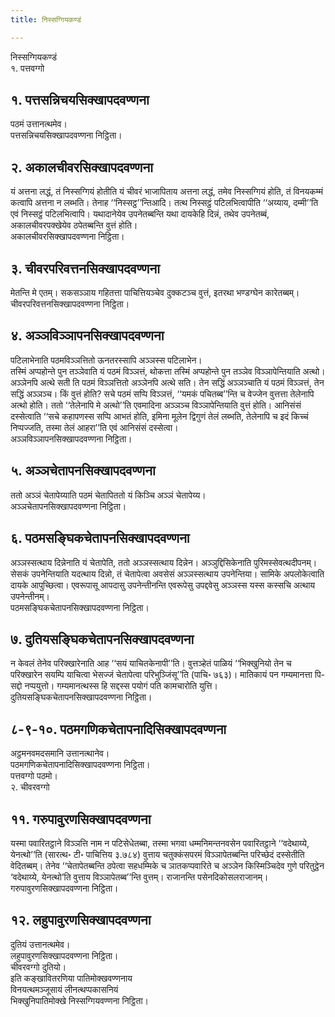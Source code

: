 ```yaml
---
title: निस्सग्गियकण्डं

---
```

निस्सग्गियकण्डं  
१. पत्तवग्गो  


## १. पत्तसन्निचयसिक्खापदवण्णना

पठमं उत्तानत्थमेव।  
पत्तसन्निचयसिक्खापदवण्णना निट्ठिता।  


## २. अकालचीवरसिक्खापदवण्णना

यं अत्तना लद्धं, तं निस्सग्गियं होतीति यं चीवरं भाजापिताय अत्तना लद्धं, तमेव निस्सग्गियं होति, तं विनयकम्मं कत्वापि अत्तना न लब्भति। तेनाह ‘‘निस्सट्ठ’’न्तिआदि। तत्थ निस्सट्ठं पटिलभित्वापीति ‘‘अय्याय, दम्मी’’ति एवं निस्सट्ठं पटिलभित्वापि। यथादानेयेव उपनेतब्बन्ति यथा दायकेहि दिन्नं, तथेव उपनेतब्बं, अकालचीवरपक्खेयेव ठपेतब्बन्ति वुत्तं होति।  
अकालचीवरसिक्खापदवण्णना निट्ठिता।  


## ३. चीवरपरिवत्तनसिक्खापदवण्णना

मेतन्ति मे एतम्। सकसञ्ञाय गहितत्ता पाचित्तियञ्चेव दुक्कटञ्च वुत्तं, इतरथा भण्डग्घेन कारेतब्बम्।  
चीवरपरिवत्तनसिक्खापदवण्णना निट्ठिता।  


## ४. अञ्ञविञ्ञापनसिक्खापदवण्णना

पटिलाभेनाति पठमविञ्ञत्तितो ऊनतरस्सापि अञ्ञस्स पटिलाभेन।  
तस्मिं अप्पहोन्ते पुन तञ्ञेवाति यं पठमं विञ्ञत्तं, थोकत्ता तस्मिं अप्पहोन्ते पुन तञ्ञेव विञ्ञापेन्तियाति अत्थो। अञ्ञेनपि अत्थे सती ति पठमं विञ्ञत्तितो अञ्ञेनपि अत्थे सति। तेन सद्धिं अञ्ञञ्चाति यं पठमं विञ्ञत्तं, तेन सद्धिं अञ्ञञ्च। किं वुत्तं होति? सचे पठमं सप्पि विञ्ञत्तं, ‘‘यमकं पचितब्ब’’न्ति च वेज्जेन वुत्तत्ता तेलेनापि अत्थो होति। ततो ‘‘तेलेनापि मे अत्थो’’ति एवमादिना अञ्ञञ्च विञ्ञापेन्तियाति वुत्तं होति। आनिसंसं दस्सेत्वाति ‘‘सचे कहापणस्स सप्पि आभतं होति, इमिना मूलेन द्विगुणं तेलं लब्भति, तेलेनापि च इदं किच्चं निप्पज्जति, तस्मा तेलं आहरा’’ति एवं आनिसंसं दस्सेत्वा।  
अञ्ञविञ्ञापनसिक्खापदवण्णना निट्ठिता।  


## ५. अञ्ञचेतापनसिक्खापदवण्णना

ततो अञ्ञं चेतापेय्याति पठमं चेतापिततो यं किञ्चि अञ्ञं चेतापेय्य।  
अञ्ञचेतापनसिक्खापदवण्णना निट्ठिता।  


## ६. पठमसङ्घिकचेतापनसिक्खापदवण्णना

अञ्ञस्सत्थाय दिन्नेनाति यं चेतापेति, ततो अञ्ञस्सत्थाय दिन्नेन। अञ्ञुद्दिसिकेनाति पुरिमस्सेवत्थदीपनम्।  
सेसकं उपनेन्तियाति यदत्थाय दिन्नो, तं चेतापेत्वा अवसेसं अञ्ञस्सत्थाय उपनेन्तिया। सामिके अपलोकेत्वाति दायके आपुच्छित्वा। एवरूपासू आपदासु उपनेन्तीनन्ति एवरूपेसु उपद्दवेसु अञ्ञस्स यस्स कस्सचि अत्थाय उपनेन्तीनम्।  
पठमसङ्घिकचेतापनसिक्खापदवण्णना निट्ठिता।  


## ७. दुतियसङ्घिकचेतापनसिक्खापदवण्णना

न केवलं तेनेव परिक्खारेनाति आह ‘‘सयं याचितकेनापी’’ति। वुत्तञ्हेतं पाळियं ‘‘भिक्खुनियो तेन च परिक्खारेन सयम्पि याचित्वा भेसज्जं चेतापेत्वा परिभुञ्जिंसू’’ति (पाचि॰ ७६३)। मातिकायं पन गम्यमानत्ता पि-सद्दो नप्पयुत्तो। गम्यमानत्थस्स हि सद्दस्स पयोगं पति कामचारोति युत्ति।  
दुतियसङ्घिकचेतापनसिक्खापदवण्णना निट्ठिता।  


## ८-९-१०. पठमगणिकचेतापनादिसिक्खापदवण्णना

अट्ठमनवमदसमानि उत्तानत्थानेव।  
पठमगणिकचेतापनादिसिक्खापदवण्णना निट्ठिता।  
पत्तवग्गो पठमो।  
२. चीवरवग्गो  


## ११. गरुपावुरणसिक्खापदवण्णना

यस्मा पवारितट्ठाने विञ्ञत्ति नाम न पटिसेधेतब्बा, तस्मा भगवा धम्मनिमन्तनवसेन पवारितट्ठाने ‘‘वदेथाय्ये, येनत्थो’’ति (सारत्थ॰ टी॰ पाचित्तिय ३.७८४) वुत्ताय चतुक्कंसपरमं विञ्ञापेतब्बन्ति परिच्छेदं दस्सेतीति वेदितब्बम्। तेनेव ‘‘चेतापेतब्बन्ति ठपेत्वा सहधम्मिके च ञातकप्पवारिते च अञ्ञेन किस्मिञ्चिदेव गुणे परितुट्ठेन ‘वदेथाय्ये, येनत्थो’ति वुत्ताय विञ्ञापेतब्ब’’न्ति वुत्तम्। राजानन्ति पसेनदिकोसलराजानम्।  
गरुपावुरणसिक्खापदवण्णना निट्ठिता।  


## १२. लहुपावुरणसिक्खापदवण्णना

दुतियं उत्तानत्थमेव।  
लहुपावुरणसिक्खापदवण्णना निट्ठिता।  
चीवरवग्गो दुतियो।  
इति कङ्खावितरणिया पातिमोक्खवण्णनाय  
विनयत्थमञ्जूसायं लीनत्थप्पकासनियं  
भिक्खुनिपातिमोक्खे निस्सग्गियवण्णना निट्ठिता।  